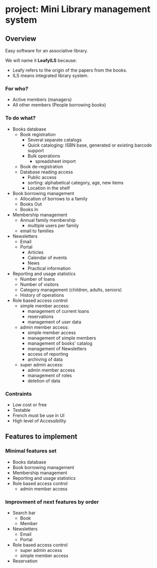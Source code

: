 # project: Mini Library management system

## Overview

Easy software for an associative library.

We will name it **LeafyILS** because:

- Leafy refers to the origin of the papers from the books.
- ILS means integrated library system.

### For who?

- Active members (managers)
- All other members (People borrowing books)

### To do what?

- Books database
    - Book registration
        - Several separate catalogs
        - Quick cataloging: ISBN base, generated or existing barcode support
        - Bulk operations
            - spreadsheet import
    - Book de-registration
    - Database reading access
        - Public access
        - sorting: alphabetical category, age, new items
        - Location in the shelf
- Book borrowing management
    - Allocation of borrows to a family
    - Books Out
    - Books In
- Membership management
    - Annual family membership
        - multiple users per family
    - email to families
- Newsletters
    - Email
    - Portal
        - Articles
        - Calendar of events
        - News
        - Practical information
- Reporting and usage statistics
    - Number of loans
    - Number of visitors
    - Category management (children, adults, seniors)
    - History of operations
- Role based access control
    - simple member access:
        - management of current loans
        - reservations
        - management of user data
    - admin member access:
        - simple member access
        - management of simple members
        - management of books' catalog
        - management of Newsletters
        - access of reporting
        - archiving of data
    - super admin access:
        - admin member access
        - management of roles
        - deletion of data

### Contraints

- Low cost or free
- Testable
- French must be use in UI
- High level of Accessibility

## Features to implement

### Minimal features set

- Books database
- Book borrowing management
- Membership management
- Reporting and usage statistics
- Role based access control
    - admin member access

### Improvment of next features by order

- Search bar
    - Book
    - Member
- Newsletters
    - Email
    - Portal
- Role based access control
    - super admin access
    - simple member access
- Reservation

